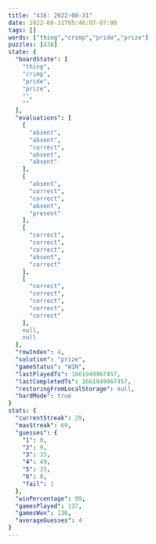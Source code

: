 ```yaml
---
title: "438: 2022-08-31"
date: 2022-08-31T05:46:07-07:00
tags: []
words: ["thing","crimp","pride","prize"]
puzzles: [438]
state: {
  "boardState": [
    "thing",
    "crimp",
    "pride",
    "prize",
    "",
    ""
  ],
  "evaluations": [
    [
      "absent",
      "absent",
      "correct",
      "absent",
      "absent"
    ],
    [
      "absent",
      "correct",
      "correct",
      "absent",
      "present"
    ],
    [
      "correct",
      "correct",
      "correct",
      "absent",
      "correct"
    ],
    [
      "correct",
      "correct",
      "correct",
      "correct",
      "correct"
    ],
    null,
    null
  ],
  "rowIndex": 4,
  "solution": "prize",
  "gameStatus": "WIN",
  "lastPlayedTs": 1661949967457,
  "lastCompletedTs": 1661949967457,
  "restoringFromLocalStorage": null,
  "hardMode": true
}
stats: {
  "currentStreak": 29,
  "maxStreak": 69,
  "guesses": {
    "1": 0,
    "2": 9,
    "3": 35,
    "4": 49,
    "5": 35,
    "6": 8,
    "fail": 1
  },
  "winPercentage": 99,
  "gamesPlayed": 137,
  "gamesWon": 136,
  "averageGuesses": 4
}
---
```


<!-- more -->
